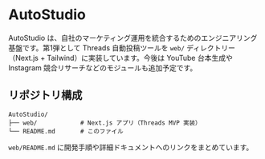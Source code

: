 # AutoStudio

AutoStudio は、自社のマーケティング運用を統合するためのエンジニアリング基盤です。第1弾として Threads 自動投稿ツールを `web/` ディレクトリー（Next.js + Tailwind）に実装しています。今後は YouTube 台本生成や Instagram 競合リサーチなどのモジュールも追加予定です。

## リポジトリ構成

```
AutoStudio/
├── web/            # Next.js アプリ（Threads MVP 実装）
└── README.md       # このファイル
```

`web/README.md` に開発手順や詳細ドキュメントへのリンクをまとめています。
